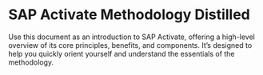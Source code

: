 # SAP Activate Methodology Distilled

Use this document as an introduction to SAP Activate, offering a high-level overview of its core principles, benefits, and components. It’s designed to help you quickly orient yourself and understand the essentials of the methodology.
